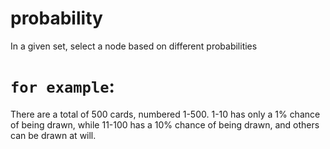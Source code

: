 # probability
In a given set, select a node based on different probabilities
# `for example`: 
  There are a total of 500 cards, numbered 1-500.
  1-10 has only a 1% chance of being drawn, while 11-100 has a 10% chance of being drawn, and others can be drawn at will.
